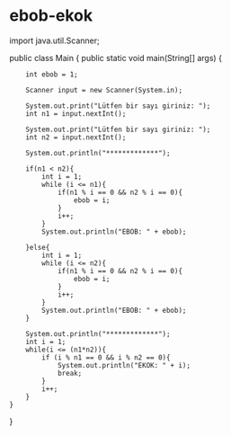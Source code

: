 # ebob-ekok

import java.util.Scanner;

public class Main {
    public static void main(String[] args) {

        int ebob = 1;

        Scanner input = new Scanner(System.in);

        System.out.print("Lütfen bir sayı giriniz: ");
        int n1 = input.nextInt();

        System.out.print("Lütfen bir sayı giriniz: ");
        int n2 = input.nextInt();

        System.out.println("*************");

        if(n1 < n2){
            int i = 1;
            while (i <= n1){
                if(n1 % i == 0 && n2 % i == 0){
                    ebob = i;
                }
                i++;
            }
            System.out.println("EBOB: " + ebob);

        }else{
            int i = 1;
            while (i <= n2){
                if(n1 % i == 0 && n2 % i == 0){
                    ebob = i;
                }
                i++;
            }
            System.out.println("EBOB: " + ebob);
        }

        System.out.println("*************");
        int i = 1;
        while(i <= (n1*n2)){
            if (i % n1 == 0 && i % n2 == 0){
                System.out.println("EKOK: " + i);
                break;
            }
            i++;
        }
    }
}
